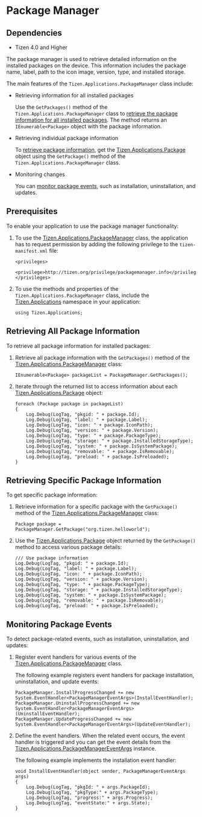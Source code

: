 Package Manager
===============

## Dependencies

- Tizen 4.0 and Higher

The package manager is used to retrieve detailed information on the
installed packages on the device. This information includes the package
name, label, path to the icon image, version, type, and installed
storage.

The main features of the `Tizen.Applications.PackageManager` class
include:

-   Retrieving information for all installed packages

    Use the `GetPackages()` method of the
    `Tizen.Applications.PackageManager` class to [retrieve the package
    information for all installed packages](#retrieve). The method
    returns an `IEnumerable<Package>` object with the
    package information.

- Retrieving individual package information

    To [retrieve package information](#info), get the
    [Tizen.Applications.Package](https://developer.tizen.org/dev-guide/csapi/classTizen_1_1Applications_1_1Package.html)
    object using the `GetPackage()` method of the
    `Tizen.Applications.PackageManager` class.

- Monitoring changes

    You can [monitor package events](#listen), such as installation,
    uninstallation, and updates.


Prerequisites
-------------

To enable your application to use the package manager functionality:

1.  To use the
    [Tizen.Applications.PackageManager](https://developer.tizen.org/dev-guide/csapi/classTizen_1_1Applications_1_1PackageManager.html)
    class, the application has to request permission by adding the
    following privilege to the `tizen-manifest.xml` file:

    ``` {.prettyprint}
    <privileges>
       <privilege>http://tizen.org/privilege/packagemanager.info</privilege>
    </privileges>
    ```

2. To use the methods and properties of the
    `Tizen.Applications.PackageManager` class, include the
    [Tizen.Applications](https://developer.tizen.org/dev-guide/csapi/namespaceTizen_1_1Applications.html)
    namespace in your application:

    ``` {.prettyprint}
    using Tizen.Applications;
    ```


Retrieving All Package Information <a id="retrieve"></a>
----------------------------------

To retrieve all package information for installed packages:

1.  Retrieve all package information with the `GetPackages()` method of
    the
    [Tizen.Applications.PackageManager](https://developer.tizen.org/dev-guide/csapi/classTizen_1_1Applications_1_1PackageManager.html)
    class:

    ``` {.prettyprint}
    IEnumerable<Package> packageList = PackageManager.GetPackages();
    ```

2. Iterate through the returned list to access information about each
    [Tizen.Applications.Package](https://developer.tizen.org/dev-guide/csapi/classTizen_1_1Applications_1_1Package.html)
    object:

    ``` {.prettyprint}
    foreach (Package package in packageList)
    {
        Log.Debug(LogTag, "pkgid: " + package.Id);
        Log.Debug(LogTag, "label: " + package.Label);
        Log.Debug(LogTag, "icon: " + package.IconPath);
        Log.Debug(LogTag, "version: " + package.Version);
        Log.Debug(LogTag, "type: " + package.PackageType);
        Log.Debug(LogTag, "storage: " + package.InstalledStorageType);
        Log.Debug(LogTag, "system: " + package.IsSystemPackage);
        Log.Debug(LogTag, "removable: " + package.IsRemovable);
        Log.Debug(LogTag, "preload: " + package.IsPreloaded);
    }
    ```


Retrieving Specific Package Information <a id="info"></a>
---------------------------------------

To get specific package information:

1.  Retrieve information for a specific package with the `GetPackage()`
    method of the
    [Tizen.Applications.PackageManager](https://developer.tizen.org/dev-guide/csapi/classTizen_1_1Applications_1_1PackageManager.html)
    class:

    ``` {.prettyprint}
    Package package = PackageManager.GetPackage("org.tizen.helloworld");
    ```

2. Use the
    [Tizen.Applications.Package](https://developer.tizen.org/dev-guide/csapi/classTizen_1_1Applications_1_1Package.html)
    object returned by the `GetPackage()` method to access various
    package details:

    ``` {.prettyprint}
    /// Use package information
    Log.Debug(LogTag, "pkgid: " + package.Id);
    Log.Debug(LogTag, "label: " + package.Label);
    Log.Debug(LogTag, "icon: " + package.IconPath);
    Log.Debug(LogTag, "version: " + package.Version);
    Log.Debug(LogTag, "type: " + package.PackageType);
    Log.Debug(LogTag, "storage: " + package.InstalledStorageType);
    Log.Debug(LogTag, "system: " + package.IsSystemPackage);
    Log.Debug(LogTag, "removable: " + package.IsRemovable);
    Log.Debug(LogTag, "preload: " + package.IsPreloaded);
    ```


Monitoring Package Events <a id="listen"></a>
-------------------------

To detect package-related events, such as installation, uninstallation,
and updates:

1.  Register event handlers for various events of the
    [Tizen.Applications.PackageManager](https://developer.tizen.org/dev-guide/csapi/classTizen_1_1Applications_1_1PackageManager.html) class.

    The following example registers event handlers for package
    installation, uninstallation, and update events:

    ``` {.prettyprint}
    PackageManager.InstallProgressChanged += new System.EventHandler<PackageManagerEventArgs>(InstallEventHandler);
    PackageManager.UninstallProgressChanged += new System.EventHandler<PackageManagerEventArgs>(UninstallEventHandler);
    PackageManager.UpdateProgressChanged += new System.EventHandler<PackageManagerEventArgs>(UpdateEventHandler);
    ```

2. Define the event handlers. When the related event occurs, the event
    handler is triggered and you can get the event details from the
    [Tizen.Applications.PackageManagerEventArgs](https://developer.tizen.org/dev-guide/csapi/classTizen_1_1Applications_1_1PackageManagerEventArgs.html) instance.

    The following example implements the installation event handler:

    ``` {.prettyprint}
    void InstallEventHandler(object sender, PackageManagerEventArgs args)
    {
        Log.Debug(LogTag, "pkgId: " + args.PackageId);
        Log.Debug(LogTag, "pkgType:" + args.PackageType);
        Log.Debug(LogTag, "progress:" + args.Progress);
        Log.Debug(LogTag, "eventState:" + args.State);
    }
    ```
